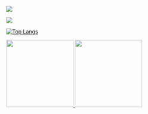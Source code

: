 ![](https://komarev.com/ghpvc/?username=johnnyalves64&color=blue&style=flat&label=Visitas+ao+perfil)

![](https://github-profile-summary-cards.vercel.app/api/cards/profile-details?username=johnnyalves64&theme=monokai)

[![Top Langs](https://github-readme-stats.vercel.app/api/top-langs/?username=johnnyalves64&langs_count=8)](https://github.com/johnnyalves64/github-readme-stats)


<div>
  <a href="https://github.com/johnnyalves64">
  <img height="180em" src="https://github-readme-stats.vercel.app/api?username=johnnyalves64&show_icons=true&theme=algolia&include_all_commits=true&count_private=true"/>
  <img height="180em" src="https://github-readme-stats.vercel.app/api/top-langs/?username=johnnyalves64&layout=compact&langs_count=7&theme=react"/>
</div>
	

 

	
<!--
<div>
  <h2>Contatos</h2>
<a href=""> <img src="https://img.shields.io/badge/Facebook-1877F2?style=for-the-badge&logo=facebook&logoColor=white" /></a> 
<a href=""> <img src="https://img.shields.io/badge/Instagram-E4405F?style=for-the-badge&logo=instagram&logoColor=white" /></a>     
<a href=""> <img src="https://img.shields.io/badge/Telegram-2CA5E0?style=for-the-badge&logo=telegram&logoColor=white" /></a> 
<a href=""> <img src="https://img.shields.io/badge/WhatsApp-25D366?style=for-the-badge&logo=whatsapp&logoColor=white" /></a>
</div>
	
<div>
  <h2>Trabalhos</h2>
<a href=""> <img src="https://img.shields.io/badge/GitHub-100000?style=for-the-badge&logo=github&logoColor=white" /></a>
</div>
	
<div>
  <h2>Outros projetos</h2>
<a href=""> <img src="https://img.shields.io/badge/Discord-7289DA?style=for-the-badge&logo=discord&logoColor=white" /></a> 
<a href=""> <img src="https://img.shields.io/badge/Blogger-FF5722?style=for-the-badge&logo=blogger&logoColor=white" /></a> 
<a href=""> <img src="https://img.shields.io/badge/YouTube-FF0000?style=for-the-badge&logo=youtube&logoColor=white" /></a> 
<a href=""> <img src="https://img.shields.io/badge/Twitch-9146FF?style=for-the-badge&logo=twitch&logoColor=white" /></a> 
</div>
	
<HR>
-->
